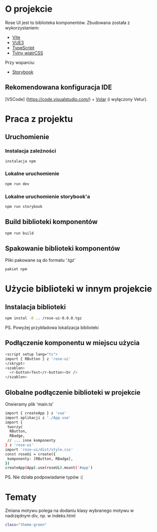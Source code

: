 # O projekcie

Rose UI jest to biblioteka komponentów. Zbudowana została z wykorzystaniem:

- [Vite](https://vitejs.dev/)
- [VUE3](https://v3.vuejs.org/)
- [TypeScript](https://www.typescriptlang.org/)
- [Tylny wiatrCSS](https://tailwindcss.com/)

Przy wsparciu:

- [Storybook](https://storybook.js.org/)

## Rekomendowana konfiguracja IDE

[VSCode] (https://code.visualstudio.com/) + [Volar](https://marketplace.visualstudio.com/items?itemName=johnsoncodehk.volar) (i wyłączony Vetur).

# Praca z projektu

## Uruchomienie

### Instalacja zależności

```sh
instalacja npm
```

### Lokalne uruchomienie

```sh
npm run dev
```

### Lokalne uruchomienie storybook'a

```sh
npm run storybook
```

## Build biblioteki komponentów

```sh
npm run build
```

## Spakowanie biblioteki komponentów

Pliki pakowane są do formatu '.tgz'

```sh
pakiet npm
```

# Użycie biblioteki w innym projekcie

## Instalacja biblioteki

```sh
npm instal -D .. /rose-ui-0.0.0.tgz
```

PS. Powyżej przykładowa lokalizacja biblioteki

## Podłączenie komponentu w miejscu użycia

```sh
<script setup lang="ts">
import { RButton } z 'rose-ui'
</skrypt>
<szablon>
  <r-button>Test</r-button><br />
</szablon>
```
## Globalne podłączenie biblioteki w projekcie
Otwieramy plik 'main.ts'
```sh
import { createApp } z 'vue'
import aplikacji z './App.vue'
import {
 tworzyć
  RButton,
  RBadge,
 // ... inne komponenty
} z 'rose-ui'
import 'rose-ui/dist/style.css'
const roseUi = create({
 komponenty: [RButton, RBadge],
})
createApp(App).use(roseUi).mount('#app')
```
PS. Nie działa podpowiadanie typów :(
# Tematy
Zmiana motywu polega na dodaniu klasy wybranego motywu w nadrzędnym div, np. w indeks.html
```sh
class="theme-green"
```
